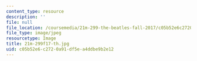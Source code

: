 ```yaml
---
content_type: resource
description: ''
file: null
file_location: /coursemedia/21m-299-the-beatles-fall-2017/c05b52e6c2720a91df5ea4ddbe9b2e12_21m-299f17-th.jpg
file_type: image/jpeg
resourcetype: Image
title: 21m-299f17-th.jpg
uid: c05b52e6-c272-0a91-df5e-a4ddbe9b2e12
---
```

